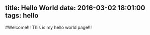 title: Hello World
date: 2016-03-02 18:01:00
tags: hello
---
#Welcome!!!
This is my hello world page!!!
